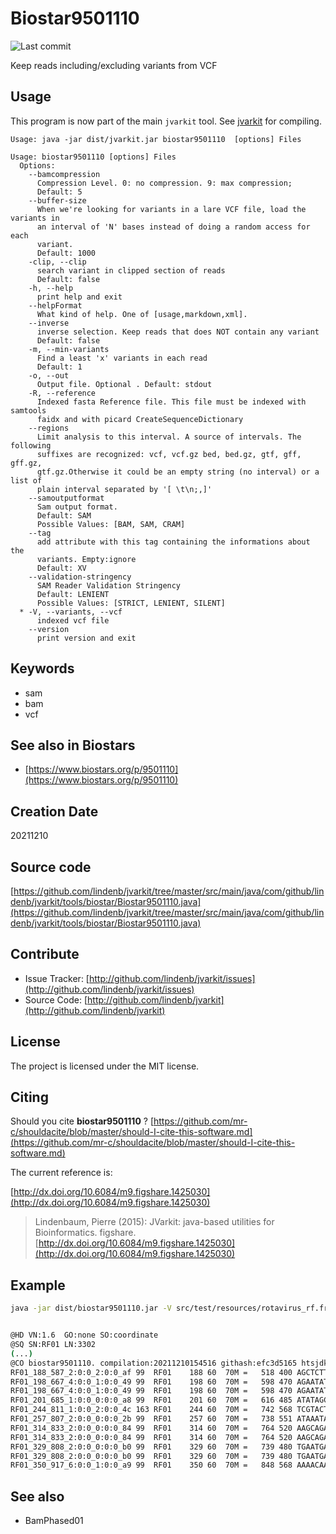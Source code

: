 # Biostar9501110

![Last commit](https://img.shields.io/github/last-commit/lindenb/jvarkit.png)

Keep reads including/excluding variants from VCF


## Usage


This program is now part of the main `jvarkit` tool. See [jvarkit](JvarkitCentral.md) for compiling.


```
Usage: java -jar dist/jvarkit.jar biostar9501110  [options] Files

Usage: biostar9501110 [options] Files
  Options:
    --bamcompression
      Compression Level. 0: no compression. 9: max compression;
      Default: 5
    --buffer-size
      When we're looking for variants in a lare VCF file, load the variants in 
      an interval of 'N' bases instead of doing a random access for each 
      variant. 
      Default: 1000
    -clip, --clip
      search variant in clipped section of reads
      Default: false
    -h, --help
      print help and exit
    --helpFormat
      What kind of help. One of [usage,markdown,xml].
    --inverse
      inverse selection. Keep reads that does NOT contain any variant
      Default: false
    -m, --min-variants
      Find a least 'x' variants in each read
      Default: 1
    -o, --out
      Output file. Optional . Default: stdout
    -R, --reference
      Indexed fasta Reference file. This file must be indexed with samtools 
      faidx and with picard CreateSequenceDictionary
    --regions
      Limit analysis to this interval. A source of intervals. The following 
      suffixes are recognized: vcf, vcf.gz bed, bed.gz, gtf, gff, gff.gz, 
      gtf.gz.Otherwise it could be an empty string (no interval) or a list of 
      plain interval separated by '[ \t\n;,]'
    --samoutputformat
      Sam output format.
      Default: SAM
      Possible Values: [BAM, SAM, CRAM]
    --tag
      add attribute with this tag containing the informations about the 
      variants. Empty:ignore
      Default: XV
    --validation-stringency
      SAM Reader Validation Stringency
      Default: LENIENT
      Possible Values: [STRICT, LENIENT, SILENT]
  * -V, --variants, --vcf
      indexed vcf file
    --version
      print version and exit

```


## Keywords

 * sam
 * bam
 * vcf



## See also in Biostars

 * [https://www.biostars.org/p/9501110](https://www.biostars.org/p/9501110)



## Creation Date

20211210

## Source code 

[https://github.com/lindenb/jvarkit/tree/master/src/main/java/com/github/lindenb/jvarkit/tools/biostar/Biostar9501110.java](https://github.com/lindenb/jvarkit/tree/master/src/main/java/com/github/lindenb/jvarkit/tools/biostar/Biostar9501110.java)


## Contribute

- Issue Tracker: [http://github.com/lindenb/jvarkit/issues](http://github.com/lindenb/jvarkit/issues)
- Source Code: [http://github.com/lindenb/jvarkit](http://github.com/lindenb/jvarkit)

## License

The project is licensed under the MIT license.

## Citing

Should you cite **biostar9501110** ? [https://github.com/mr-c/shouldacite/blob/master/should-I-cite-this-software.md](https://github.com/mr-c/shouldacite/blob/master/should-I-cite-this-software.md)

The current reference is:

[http://dx.doi.org/10.6084/m9.figshare.1425030](http://dx.doi.org/10.6084/m9.figshare.1425030)

> Lindenbaum, Pierre (2015): JVarkit: java-based utilities for Bioinformatics. figshare.
> [http://dx.doi.org/10.6084/m9.figshare.1425030](http://dx.doi.org/10.6084/m9.figshare.1425030)


## Example

```bash
java -jar dist/biostar9501110.jar -V src/test/resources/rotavirus_rf.freebayes.vcf.gz src/test/resources/S*.bam


@HD	VN:1.6	GO:none	SO:coordinate
@SQ	SN:RF01	LN:3302
(...)
@CO	biostar9501110. compilation:20211210154516 githash:efc3d5165 htsjdk:2.24.1 date:20211210155226. cmd:-V src/test/resources/rotavirus_rf.freebayes.vcf.gz src/test/resources/S1.bam src/test/resources/S2.bam src/test/resources/S3.bam src/test/resources/S4.bam src/test/resources/S5.bam
RF01_188_587_2:0:0_2:0:0_af	99	RF01	188	60	70M	=	518	400	AGCTCTTAGTTGAATATAGCGATGTTATGGAGAATGCCACACTGTTGTCAATATTCTCGTACTCTTATGA	2222222222222222222222222222222222222222222222222222222222222222222222	RG:Z:S4	NM:i:2	AS:i:60	XS:i:0
RF01_198_667_4:0:0_1:0:0_49	99	RF01	198	60	70M	=	598	470	AGAATATAGCGATGTTATGGAGAATGCCACACTGTTGTCAATATTCTCGAACTCTTATGATAAATATAAG	2222222222222222222222222222222222222222222222222222222222222222222222	RG:Z:S2	NM:i:4	AS:i:58	XS:i:0
RF01_198_667_4:0:0_1:0:0_49	99	RF01	198	60	70M	=	598	470	AGAATATAGCGATGTTATGGAGAATGCCACACTGTTGTCAATATTCTCGAACTCTTATGATAAATATAAG	2222222222222222222222222222222222222222222222222222222222222222222222	RG:Z:S3	NM:i:4	AS:i:58	XS:i:0
RF01_201_685_1:0:0_0:0:0_a8	99	RF01	201	60	70M	=	616	485	ATATAGCGATGTTATGGAGAATGCCACACTGTTGTCAATATTCTCGTACTCTTATGATAAATATAACGCT	2222222222222222222222222222222222222222222222222222222222222222222222	RG:Z:S4	NM:i:1	AS:i:65	XS:i:0
RF01_244_811_1:0:0_2:0:0_4c	163	RF01	244	60	70M	=	742	568	TCGTACTCTTATGATAAATATAACGCTGTTGAAAGGCAATTAGTAAAATATGCAAAAGGTAAGCCGCTAG	2222222222222222222222222222222222222222222222222222222222222222222222	RG:Z:S5b	NM:i:1	AS:i:65	XS:i:0
RF01_257_807_2:0:0_0:0:0_2b	99	RF01	257	60	70M	=	738	551	ATAAATATAACGCTGTTGAAAGGCAATTAGTAAAATATGCAAAAGGTAAGCCGGTAGAAGCAGATTTGAC	2222222222222222222222222222222222222222222222222222222222222222222222	RG:Z:S5	NM:i:2	AS:i:60	XS:i:0
RF01_314_833_2:0:0_0:0:0_84	99	RF01	314	60	70M	=	764	520	AAGCAGATTTGAGAGTGAATGAGTTGGATTATGAAAATAACAAGATAACATCTGAACATTTCCCAACAGC	2222222222222222222222222222222222222222222222222222222222222222222222	RG:Z:S2	NM:i:2	AS:i:60	XS:i:0
RF01_314_833_2:0:0_0:0:0_84	99	RF01	314	60	70M	=	764	520	AAGCAGATTTGAGAGTGAATGAGTTGGATTATGAAAATAACAAGATAACATCTGAACATTTCCCAACAGC	2222222222222222222222222222222222222222222222222222222222222222222222	RG:Z:S3	NM:i:2	AS:i:60	XS:i:0
RF01_329_808_2:0:0_0:0:0_b0	99	RF01	329	60	70M	=	739	480	TGAATGAGTTGGATTATGAAAAAAACAAGATAACATCTGAACTTTTCCCAACAGCAGAGGAATAAACTGA	2222222222222222222222222222222222222222222222222222222222222222222222	RG:Z:S3	NM:i:2	AS:i:60	XS:i:0
RF01_329_808_2:0:0_0:0:0_b0	99	RF01	329	60	70M	=	739	480	TGAATGAGTTGGATTATGAAAAAAACAAGATAACATCTGAACTTTTCCCAACAGCAGAGGAATAAACTGA	2222222222222222222222222222222222222222222222222222222222222222222222	RG:Z:S2	NM:i:2	AS:i:60	XS:i:0
RF01_350_917_6:0:0_1:0:0_a9	99	RF01	350	60	70M	=	848	568	AAAACAAGAAAACATGTGAACTTTTCCGAACAGCAGAGGAATATACTGAATCATTTATGGATCCAGCAAT	2222222222222222222222222222222222222222222222222222222222222222222222	RG:Z:S2	NM:i:6	AS:i:43	XS:i:0
```


## See also

 * BamPhased01




